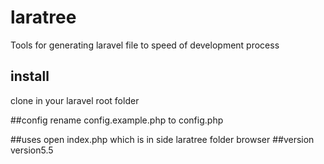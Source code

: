 # laratree
Tools for generating laravel file to speed of development process

## install
clone in your laravel root folder

##config
rename config.example.php to config.php

##uses
open index.php which is in side laratree folder browser
##version 
version5.5